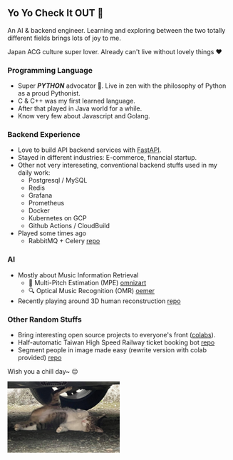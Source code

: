 ## Yo Yo Check It OUT :metal:

An AI & backend engineer. Learning and exploring between the two totally different fields brings lots of joy to me.

Japan ACG culture super lover. Already can't live without lovely things :heart:

### Programming Language
- Super ***PYTHON*** advocator 🐍. Live in zen with the philosophy of Python as a proud Pythonist.
- C & C++ was my first learned language.
- After that played in Java world for a while.
- Know very few about Javascript and Golang.

### Backend Experience
- Love to build API backend services with [FastAPI](https://fastapi.tiangolo.com/).
- Stayed in different industries: E-commerce, financial startup.
- Other not very intereseting, conventional backend stuffs used in my daily work:
    - Postgresql / MySQL
    - Redis
    - Grafana
    - Prometheus
    - Docker
    - Kubernetes on GCP
    - Github Actions / CloudBuild
- Played some times ago
    - RabbitMQ + Celery [repo](https://github.com/BreezeWhite/simple-fastapi)

### AI
- Mostly about Music Information Retrieval
    - :musical_keyboard: Multi-Pitch Estimation (MPE) [omnizart](https://github.com/Music-and-Culture-Technology-Lab/omnizart)
    - :mag: Optical Music Recognition (OMR) [oemer](https://github.com/BreezeWhite/oemer)
- Recently playing around 3D human reconstruction [repo](https://github.com/BreezeWhite/pifuhd)

### Other Random Stuffs
- Bring interesting open source projects to everyone's front ([colabs](https://github.com/BreezeWhite/interesting-colabs)).
- Half-automatic Taiwan High Speed Railway ticket booking bot [repo](https://github.com/BreezeWhite/THSR-Ticket)
- Segment people in image made easy (rewrite version with colab provided) [repo](https://github.com/BreezeWhite/segpeo)


Wish you a chill day~ :relieved:

<p align='left'>
    <img width="50%" src="cat.jpg">
</p>
